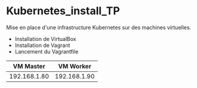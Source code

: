 # Kubernetes_install_TP
Mise en place d'une infrastructure Kubernetes sur des machines virtuelles.

* Installation de VirtualBox
* Installation de Vagrant
* Lancement du Vagrantfile

| VM Master    |      VM Worker | 
|--------------|:--------------:|
|192.168.1.80  | 192.168.1.90   | 


